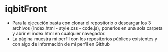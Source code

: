 # iqbitFront
- Para la ejecución basta con clonar el repositorio o descargar los 3 archivos (index.html - style.css - code.js), ponerlos en una sola carpeta y abrir el index.html en cualquier navegador.
- La página muestra mi perfil con los repositorios públicos existentes y con algo de información de mi perfil en Github
